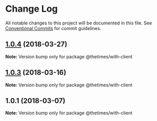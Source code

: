 # Change Log

All notable changes to this project will be documented in this file.
See [Conventional Commits](https://conventionalcommits.org) for commit guidelines.

<a name="1.0.4"></a>
## [1.0.4](https://github.com/newsuk/times-xnative/compare/@thetimes/with-client@1.0.3...@thetimes/with-client@1.0.4) (2018-03-27)




**Note:** Version bump only for package @thetimes/with-client

<a name="1.0.3"></a>
## [1.0.3](https://github.com/newsuk/times-xnative/compare/@thetimes/with-client@1.0.1...@thetimes/with-client@1.0.3) (2018-03-16)




**Note:** Version bump only for package @thetimes/with-client

<a name="1.0.1"></a>
## 1.0.1 (2018-03-07)




**Note:** Version bump only for package @thetimes/with-client

